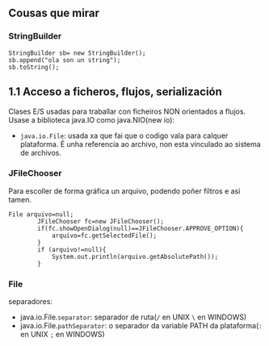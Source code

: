 ## Cousas que mirar
### StringBuilder
```
StringBuilder sb= new StringBuilder();
sb.append("ola son un string");
sb.toString();
```

## 1.1 Acceso a ficheros, flujos, serialización

Clases E/S usadas para traballar con ficheiros NON orientados a flujos. Usase a biblioteca java.IO como java.NIO(new io):
* `java.io.File`: usada xa que fai que o codigo vala para calquer plataforma. É unha referencia ao archivo, non esta vinculado ao sistema de archivos.

### JFileChooser
Para escoller de forma gráfica un arquivo, podendo poñer filtros e asi tamen.

```
File arquivo=null;
        JFileChooser fc=new JFileChooser();
        if(fc.showOpenDialog(null)==JFileChooser.APPROVE_OPTION){
            arquivo=fc.getSelectedFile();
        }
        if (arquivo!=null){
            System.out.println(arquivo.getAbsolutePath());
        }
```

### File
separadores:
* java.io.File.`separator`: separador de ruta(`/` en UNIX `\` en WINDOWS)
* java.io.File.`pathSeparator`: o separador da variable PATH da plataforma(`:` en UNIX `;` en WINDOWS)
